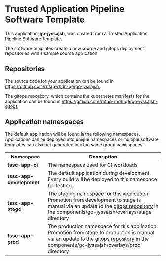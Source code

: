 # Trusted Application Pipeline Software Template

This application, **go-jyssajsh**, was created from a Trusted Application Pipeline Software Template.

The software templates create a new source and gitops deployment repositories with a sample source application. 

## Repositories

The source code for your application can be found in [https://github.com/rhtap-rhdh-qe/go-jyssajsh ](https://github.com/rhtap-rhdh-qe/go-jyssajsh ).
 
The gitops repository, which contains the kubernetes manifests for the application can be found in 
[https://github.com/rhtap-rhdh-qe/go-jyssajsh-gitops ](https://github.com/rhtap-rhdh-qe/go-jyssajsh-gitops ) 

## Application namespaces 

The default application will be found in the following namespaces. Applications can be deployed into unique namespaces or multiple software templates can also bet generated into the same group namespaces.  

|  Namespace   |  Description   |  
| -------- | -------- |
| **tssc-app-ci** | The namespace used for CI workloads |
| **tssc-app-development** | The default application during development. Every build will be deployed to this namespace for testing. |
| **tssc-app-stage** | The staging namespace for this application. Promotion from development to stage is manual via an update to the [gitops repository](https://github.com/rhtap-rhdh-qe/go-jyssajsh-gitops ) in the components/go-jyssajsh/overlays/stage directory |
| **tssc-app-prod** | The production namespace for this application. Promotion from stage to production is manual via an update to the [gitops repository](https://github.com/rhtap-rhdh-qe/go-jyssajsh-gitops ) in the components/go-jyssajsh/overlays/prod directory |